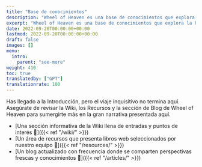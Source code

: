 ```yaml
---
title: "Base de conocimientos"
description: "Wheel of Heaven es una base de conocimientos que explora la hipótesis de trabajo de que la vida en la Tierra fue diseñada inteligentemente por una civilización extraterrestre, los llamados Elohim."
excerpt: "Wheel of Heaven es una base de conocimientos que explora la hipótesis de trabajo de que la vida en la Tierra fue diseñada inteligentemente por una civilización extraterrestre, los llamados Elohim."
date: 2022-09-20T00:00:00+00:00
lastmod: 2022-09-20T00:00:00+00:00
draft: false
images: []
menu:
  intro:
    parent: "see-more"
weight: 410
toc: true
translatedby: ["GPT"]
translationrate: 100
---
```


Has llegado a la Introducción, pero el viaje inquisitivo no termina aquí. Asegúrate de revisar la Wiki, los Recursos y la sección de Blog de Wheel of Heaven para sumergirte más en la gran narrativa presentada aquí.

- [Una sección informativa de la Wiki llena de entradas y puntos de interés 🔗]({{< ref "/wiki/" >}})
- [Un área de recursos que presenta libros web seleccionados por nuestro equipo 🔗]({{< ref "/resources/" >}})
- [Un blog actualizado con frecuencia donde se comparten perspectivas frescas y conocimientos 🔗]({{< ref "/articles/" >}})
